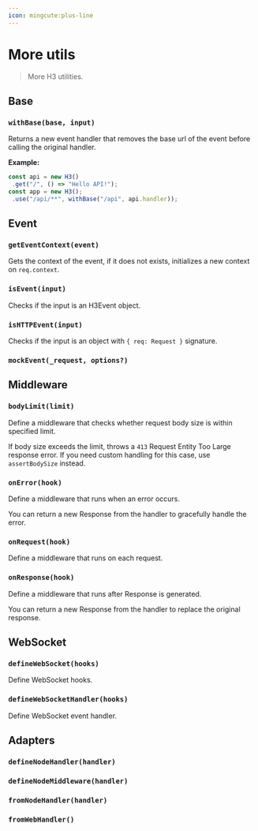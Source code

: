 ```yaml
---
icon: mingcute:plus-line
---
```


# More utils

> More H3 utilities.

## Base

<!-- automd:jsdocs src="../../src/utils/base.ts" -->

### `withBase(base, input)`

Returns a new event handler that removes the base url of the event before calling the original handler.

**Example:**

```ts
const api = new H3()
 .get("/", () => "Hello API!");
const app = new H3();
 .use("/api/**", withBase("/api", api.handler));
```

<!-- /automd -->

## Event

<!-- automd:jsdocs src="../../src/utils/event.ts" -->

### `getEventContext(event)`

Gets the context of the event, if it does not exists, initializes a new context on `req.context`.

### `isEvent(input)`

Checks if the input is an H3Event object.

### `isHTTPEvent(input)`

Checks if the input is an object with `{ req: Request }` signature.

### `mockEvent(_request, options?)`

<!-- /automd -->

## Middleware

<!-- automd:jsdocs src="../../src/utils/middleware.ts" -->

### `bodyLimit(limit)`

Define a middleware that checks whether request body size is within specified limit.

If body size exceeds the limit, throws a `413` Request Entity Too Large response error. If you need custom handling for this case, use `assertBodySize` instead.

### `onError(hook)`

Define a middleware that runs when an error occurs.

You can return a new Response from the handler to gracefully handle the error.

### `onRequest(hook)`

Define a middleware that runs on each request.

### `onResponse(hook)`

Define a middleware that runs after Response is generated.

You can return a new Response from the handler to replace the original response.

<!-- /automd -->

## WebSocket

<!-- automd:jsdocs src="../../src/utils/ws.ts" -->

### `defineWebSocket(hooks)`

Define WebSocket hooks.

### `defineWebSocketHandler(hooks)`

Define WebSocket event handler.

<!-- /automd -->

## Adapters

<!-- automd:jsdocs src="../../src/adapters.ts" -->

### `defineNodeHandler(handler)`

### `defineNodeMiddleware(handler)`

### `fromNodeHandler(handler)`

### `fromWebHandler()`

<!-- /automd -->
